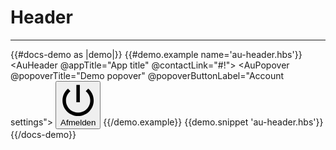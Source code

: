 # Header

---

{{#docs-demo as |demo|}}
  {{#demo.example name='au-header.hbs'}}
    <AuHeader @appTitle="App title" @contactLink="#!">
      <AuPopover @popoverTitle="Demo popover" @popoverButtonLabel="Account settings">
        <button class="au-c-popover__item">
          <svg xmlns="http://www.w3.org/2000/svg" viewBox="0 0 44 44" class="au-c-icon au-c-icon--left" aria-hidden="true">
            <path d="M24.1666667,2.5 L19.8333333,2.5 L19.8333333,24.1666667 L24.1666667,24.1666667 L24.1666667,2.5 Z M34.6316667,7.20166667 L31.555,10.2783333 C34.9783333,13.03 37.1666667,17.255 37.1666667,22 C37.1666667,30.385 30.385,37.1666667 22,37.1666667 C13.615,37.1666667 6.83333333,30.385 6.83333333,22 C6.83333333,17.255 9.02166667,13.03 12.4233333,10.2566667 L9.36833333,7.20166667 C5.165,10.7766667 2.5,16.0633333 2.5,22 C2.5,32.7683333 11.2316667,41.5 22,41.5 C32.7683333,41.5 41.5,32.7683333 41.5,22 C41.5,16.0633333 38.835,10.7766667 34.6316667,7.20166667 Z"/>
          </svg>Afmelden
        </button>
      </AuPopover>
    </AuHeader>
  {{/demo.example}}
  {{demo.snippet 'au-header.hbs'}}
{{/docs-demo}}
